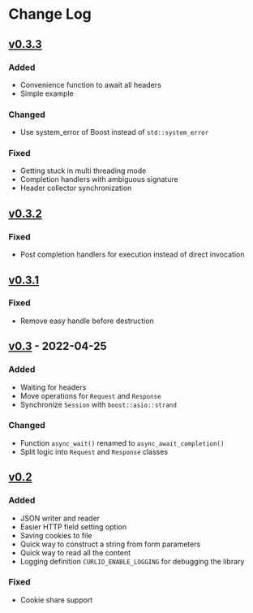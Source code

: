 # Change Log

## [v0.3.3]
### Added
- Convenience function to await all headers
- Simple example

### Changed
- Use system_error of Boost instead of `std::system_error`

### Fixed
- Getting stuck in multi threading mode
- Completion handlers with ambiguous signature
- Header collector synchronization

## [v0.3.2]
### Fixed
- Post completion handlers for execution instead of direct invocation

## [v0.3.1]
### Fixed
- Remove easy handle before destruction

## [v0.3] - 2022-04-25
### Added
- Waiting for headers
- Move operations for `Request` and `Response`
- Synchronize `Session` with `boost::asio::strand`

### Changed
- Function `async_wait()` renamed to `async_await_completion()`
- Split logic into `Request` and `Response` classes

## [v0.2]
### Added
- JSON writer and reader
- Easier HTTP field setting option
- Saving cookies to file
- Quick way to construct a string from form parameters
- Quick way to read all the content
- Logging definition `CURLIO_ENABLE_LOGGING` for debugging the library

### Fixed
- Cookie share support

[Unreleased]: https://github.com/terrakuh/curlio/compare/v0.3.3..dev
[v0.3.3]: https://github.com/terrakuh/curlio/compare/v0.3.2..v0.3.3
[v0.3.2]: https://github.com/terrakuh/curlio/compare/v0.3.1..v0.3.2
[v0.3.1]: https://github.com/terrakuh/curlio/compare/v0.3..v0.3.1
[v0.3]: https://github.com/terrakuh/curlio/compare/v0.2..v0.3
[v0.2]: https://github.com/terrakuh/curlio/compare/v0.1..v0.2
